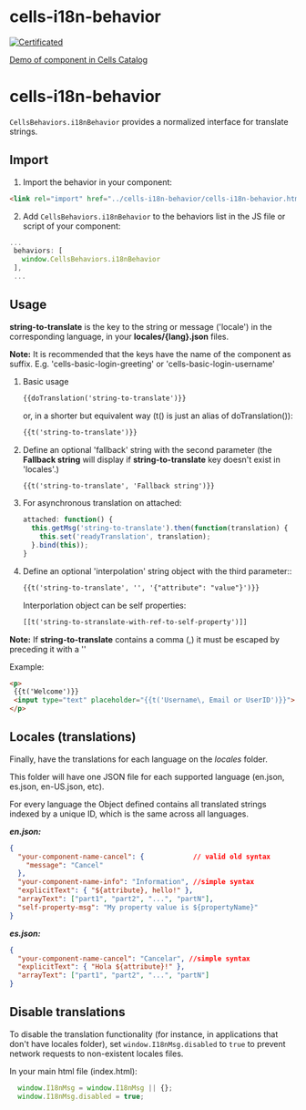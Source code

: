 cells-i18n-behavior
=======================

[![Certificated](https://img.shields.io/badge/certificated-yes-brightgreen.svg)](http://bbva-files.s3.amazonaws.com/cells/bbva-catalog/index.html)

[Demo of component in Cells Catalog](http://bbva-files.s3.amazonaws.com/cells/bbva-catalog/index.html#/elements/cells-i18n-behavior)

cells-i18n-behavior
=======================

`CellsBehaviors.i18nBehavior` provides a normalized interface for translate strings.

## Import

1) Import the behavior in your component:

```html
<link rel="import" href="../cells-i18n-behavior/cells-i18n-behavior.html">
```

2) Add `CellsBehaviors.i18nBehavior` to the behaviors list in the JS file or script of your component:

```js
...
 behaviors: [
   window.CellsBehaviors.i18nBehavior
 ],
 ...
 ```

## Usage

**string-to-translate** is the key to the string or message ('locale') in the corresponding language, in your **locales/{lang}.json** files.

 __Note:__ It is recommended that the keys have the name of the component as suffix. E.g. 'cells-basic-login-greeting' or 'cells-basic-login-username'

 1. Basic usage

    ```html
    {{doTranslation('string-to-translate')}}
    ```

    or, in a shorter but equivalent way (t() is just an alias of doTranslation()):

    ```html
    {{t('string-to-translate')}}
    ```

 2. Define an optional 'fallback' string with the second parameter (the **Fallback string** will display if **string-to-translate** key doesn't exist in 'locales'.)

    ```html
    {{t('string-to-translate', 'Fallback string')}}
     ```

 3. For asynchronous translation on attached:

    ```js
    attached: function() {
      this.getMsg('string-to-translate').then(function(translation) {
        this.set('readyTranslation', translation);
      }.bind(this));
    }
    ```

 4. Define an optional 'interpolation' string object with the third parameter::

    ```html
    {{t('string-to-translate', '', '{"attribute": "value"}')}}
     ```
     
    Interporlation object can be self properties:
    
    ```html
    [[t('string-to-stranslate-with-ref-to-self-property')]]
    ```

__Note:__ If **string-to-translate** contains a comma (,) it must be escaped by preceding it with a '\'

Example:

```html
<p>
 {{t('Welcome')}}
 <input type="text" placeholder="{{t('Username\, Email or UserID')}}">
</p>
```

## Locales (translations)

Finally, have the translations for each language on the *locales* folder.

This folder will have one JSON file for each supported language (en.json, es.json, en-US.json, etc).

For every language the Object defined contains all translated strings indexed by a unique ID, which is the same across all languages.

***en.json:***

```json
{
  "your-component-name-cancel": {            // valid old syntax
    "message": "Cancel"
  },
  "your-component-name-info": "Information", //simple syntax
  "explicitText": { "${attribute}, hello!" },
  "arrayText": ["part1", "part2", "...", "partN"],
  "self-property-msg": "My property value is ${propertyName}"
}
```

***es.json:***

```json
{
  "your-component-name-cancel": "Cancelar", //simple syntax
  "explicitText": { "Hola ${attribute}!" },
  "arrayText": ["part1", "part2", "...", "partN"]
}
```

## Disable translations

To disable the translation functionality (for instance, in applications that don't have locales folder), set `window.I18nMsg.disabled` to `true` to
prevent network requests to non-existent locales files.

In your main html file (index.html):

```js
  window.I18nMsg = window.I18nMsg || {};
  window.I18nMsg.disabled = true;
```
